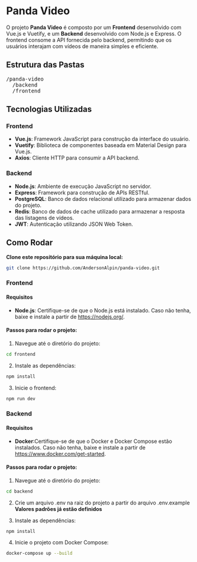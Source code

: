 # Panda Video

O projeto **Panda Video** é composto por um **Frontend** desenvolvido com Vue.js e Vuetify, e um **Backend** desenvolvido com Node.js e Express. O frontend consome a API fornecida pelo backend, permitindo que os usuários interajam com vídeos de maneira simples e eficiente.

## Estrutura das Pastas
<pre>
/panda-video
  /backend
  /frontend
</pre>

## Tecnologias Utilizadas

### Frontend
- **Vue.js**: Framework JavaScript para construção da interface do usuário.
- **Vuetify**: Biblioteca de componentes baseada em Material Design para Vue.js.
- **Axios**: Cliente HTTP para consumir a API backend.

### Backend
- **Node.js**: Ambiente de execução JavaScript no servidor.
- **Express**: Framework para construção de APIs RESTful.
- **PostgreSQL**: Banco de dados relacional utilizado para armazenar dados do projeto.
- **Redis**: Banco de dados de cache utilizado para armazenar a resposta das listagens de vídeos.
- **JWT**: Autenticação utilizando JSON Web Token.

## Como Rodar

**Clone este repositório para sua máquina local:**
```bash
git clone https://github.com/AndersonAlpin/panda-video.git
```

### Frontend
#### Requisitos
- **Node.js**: Certifique-se de que o Node.js está instalado. Caso não tenha, baixe e instale a partir de https://nodejs.org/.

#### Passos para rodar o projeto:

1. Navegue até o diretório do projeto:
```bash
cd frontend
```

2. Instale as dependências:
```bash
npm install
```

3. Inicie o frontend:
```bash
npm run dev
```

### Backend
#### Requisitos

- **Docker**:Certifique-se de que o Docker e Docker Compose estão instalados. Caso não tenha, baixe e instale a partir de https://www.docker.com/get-started.

#### Passos para rodar o projeto:

1. Navegue até o diretório do projeto:
```bash
cd backend
```

2. Crie um arquivo .env na raiz do projeto a partir do arquivo .env.example <br>
**Valores padrões já estão definidos**

3. Instale as dependências:
```bash
npm install
```

4. Inicie o projeto com Docker Compose:
```bash
docker-compose up --build
```
